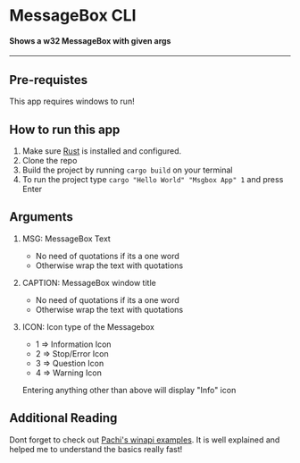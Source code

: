 # MessageBox CLI

#### Shows a w32 MessageBox with given args

-------

## Pre-requistes
This app requires windows to run!

## How to run this app

1. Make sure [Rust](https://www.rust-lang.org/tools/install) is installed and configured.
2. Clone the repo
3. Build the project by running ```cargo build``` on your terminal
4. To run the project type ```cargo "Hello World" "Msgbox App" 1``` and press Enter

## Arguments

1. MSG: MessageBox Text
   - No need of quotations if its a one word
   - Otherwise wrap the text with quotations
2. CAPTION: MessageBox window title
   - No need of quotations if its a one word
   - Otherwise wrap the text with quotations
3. ICON: Icon type of the Messagebox
   - 1 => Information Icon
   - 2 => Stop/Error Icon
   - 3 => Question Icon
   - 4 => Warning Icon
   
   Entering anything other than above will display "Info" icon
   
## Additional Reading

Dont forget to check out [Pachi's winapi examples](https://github.com/pachi/rust_winapi_examples). It is well explained and helped me to understand the basics really fast!

